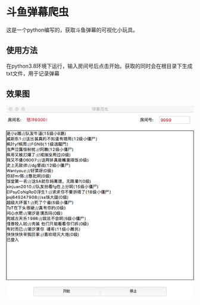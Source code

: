 # 斗鱼弹幕爬虫
这是一个python编写的，获取斗鱼弹幕的可视化小玩具。
## 使用方法
在python3.8环境下运行，输入房间号后点击开始。获取的同时会在根目录下生成txt文件，用于记录弹幕
## 效果图
![image](https://github.com/haozhuoyi/douyu/blob/master/effect.jpg)
